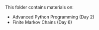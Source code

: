 This folder contains materials on:
- Advanced Python Programming (Day 2)
- Finite Markov Chains (Day 6)
